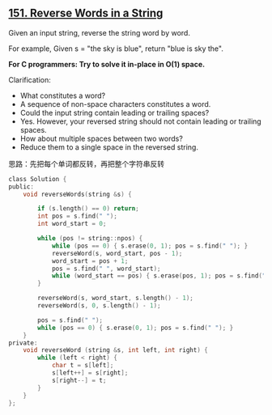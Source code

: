 ## [151. Reverse Words in a String](https://leetcode.com/problems/reverse-words-in-a-string/#/description)

Given an input string, reverse the string word by word.

For example,
Given s = "the sky is blue",
return "blue is sky the".

**For C programmers: Try to solve it in-place in O(1) space.**

Clarification:
- What constitutes a word?
- A sequence of non-space characters constitutes a word.
- Could the input string contain leading or trailing spaces?
- Yes. However, your reversed string should not contain leading or trailing spaces.
- How about multiple spaces between two words?
- Reduce them to a single space in the reversed string.

思路：先把每个单词都反转，再把整个字符串反转

```c
class Solution {
public:
    void reverseWords(string &s) {

        if (s.length() == 0) return;
        int pos = s.find(" ");
        int word_start = 0;

        while (pos != string::npos) {
            while (pos == 0) { s.erase(0, 1); pos = s.find(" "); }
            reverseWord(s, word_start, pos - 1);
            word_start = pos + 1;
            pos = s.find(" ", word_start);
            while (word_start == pos) { s.erase(pos, 1); pos = s.find(" ", word_start); }
        }

        reverseWord(s, word_start, s.length() - 1);
        reverseWord(s, 0, s.length() - 1);

        pos = s.find(" ");
        while (pos == 0) { s.erase(0, 1); pos = s.find(" "); }
    }
private:
    void reverseWord (string &s, int left, int right) {
        while (left < right) {
            char t = s[left];
            s[left++] = s[right];
            s[right--] = t;
        }
    }
};
```